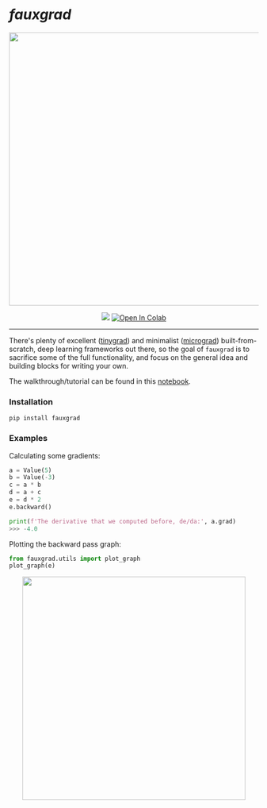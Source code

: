 # *fauxgrad*

<p align="center">
  <img src="https://user-images.githubusercontent.com/12011058/132263990-4463a85e-a2ef-4b18-b1fb-e9f4ffc831b1.png" width="550px"/>
</p>

<p align="center">
<img src="https://github.com/ksanjeevan/fauxgrad/actions/workflows/unit.yaml/badge.svg" />

<a href="https://colab.research.google.com/github/ksanjeevan/fauxgrad/blob/master/fauxgrad_walkthrough.ipynb">
  <img src="https://colab.research.google.com/assets/colab-badge.svg" alt="Open In Colab"/>
</a>
</p>

-----------------------------------------

There's plenty of excellent ([tinygrad](https://github.com/geohot/tinygrad)) and minimalist ([micrograd](https://github.com/karpathy/micrograd)) built-from-scratch, deep learning frameworks out there, so the goal of `fauxgrad` is to sacrifice some of the full functionality, and focus on the general idea and building blocks for writing your own.

The walkthrough/tutorial can be found in this [notebook](https://colab.research.google.com/github/ksanjeevan/fauxgrad/blob/master/fauxgrad_walkthrough.ipynb).

### Installation

```
pip install fauxgrad
```

### Examples
Calculating some gradients:

```python
a = Value(5)
b = Value(-3)
c = a * b
d = a + c
e = d * 2
e.backward()

print(f'The derivative that we computed before, de/da:', a.grad)
>>> -4.0
```

Plotting the backward pass graph:


```python
from fauxgrad.utils import plot_graph
plot_graph(e)
```

<p align="center">
  <img src="https://user-images.githubusercontent.com/12011058/133004903-d165a145-a6e7-4cc6-91fe-8facab302345.png" width="450px"/>
</p>


